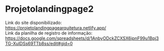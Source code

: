 # Projetolandingpage2
Link do site disponibilizado: https://projetolandingpagearquitetura.netlify.app/<br>
Link da planilha de registro de informação: https://docs.google.com/spreadsheets/d/1AnbyODckZCXSX6ipnF99u1Bpj3TG-XuIDSs69TTb8ss/edit#gid=0
